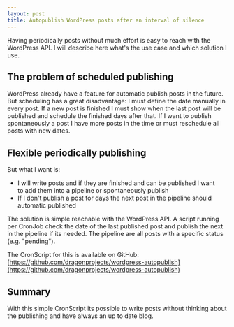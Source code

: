 ```yaml
---
layout: post
title: Autopublish WordPress posts after an interval of silence
---
```


Having periodically posts without much effort is easy to reach with the WordPress API. I will describe here what's the use case and which solution I use.

## The problem of scheduled publishing

WordPress already have a feature for automatic publish posts in the future. But scheduling has a great disadvantage: I must define the date manually in every post. If a new post is finished I must show when the last post will be published and schedule the finished days after that. If I want to publish spontaneously a post I have more posts in the time or must reschedule all posts with new dates.

## Flexible periodically publishing

But what I want is:

* I will write posts and if they are finished and can be published I want to add them into a pipeline or spontaneously publish
* If I don't publish a post for days the next post in the pipeline should automatic published

The solution is simple reachable with the WordPress API. A script running per CronJob check the date of the last published post and publish the next in the pipeline if its needed. The pipeline are all posts with a specific status (e.g. "pending").

The CronScript for this is available on GitHub:
[https://github.com/dragonprojects/wordpress-autopublish](https://github.com/dragonprojects/wordpress-autopublish)

## Summary

With this simple CronScript its possible to write posts without thinking about the publishing and have always an up to date blog.
